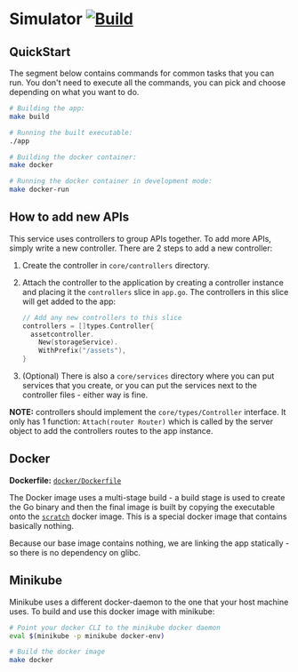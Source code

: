 # Simulator [![Build](https://github.com/flapflapio/simulator/actions/workflows/test.yml/badge.svg)](https://github.com/flapflapio/simulator/actions/workflows/test.yml)

## QuickStart

The segment below contains commands for common tasks that you can run. You don't
need to execute all the commands, you can pick and choose depending on what you
want to do.

```bash
# Building the app:
make build

# Running the built executable:
./app

# Building the docker container:
make docker

# Running the docker container in development mode:
make docker-run
```

## How to add new APIs

This service uses controllers to group APIs together. To add more APIs, simply
write a new controller. There are 2 steps to add a new controller:

1. Create the controller in `core/controllers` directory.
2. Attach the controller to the application by creating a controller instance
   and placing it the `controllers` slice in `app.go`. The controllers in this
   slice will get added to the app:

   ```go
   // Add any new controllers to this slice
   controllers = []types.Controller{
     assetcontroller.
       New(storageService).
       WithPrefix("/assets"),
   }
   ```

3. (Optional) There is also a `core/services` directory where you can put
   services that you create, or you can put the services next to the controller
   files - either way is fine.

**NOTE:** controllers should implement the `core/types/Controller` interface. It
only has 1 function: `Attach(router Router)` which is called by the server
object to add the controllers routes to the app instance.

## Docker

**Dockerfile:** [`docker/Dockerfile`](docker/Dockerfile)

The Docker image uses a multi-stage build - a build stage is used to create the
Go binary and then the final image is built by copying the executable onto the
[`scratch`](https://hub.docker.com/_/scratch) docker image. This is a special
docker image that contains basically nothing.

Because our base image contains nothing, we are linking the app statically - so
there is no dependency on glibc.

## Minikube

Minikube uses a different docker-daemon to the one that your host machine uses.
To build and use this docker image with minikube:

```bash
# Point your docker CLI to the minikube docker daemon
eval $(minikube -p minikube docker-env)

# Build the docker image
make docker
```
